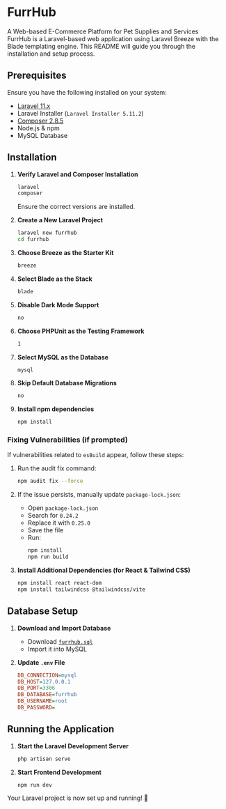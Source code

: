 # FurrHub

&#x20;A Web-based E-Commerce Platform for Pet Supplies and Services \
FurrHub is a Laravel-based web application using Laravel Breeze with the Blade templating engine. This README will guide you through the installation and setup process.

## Prerequisites

Ensure you have the following installed on your system:

- [Laravel 11.x](https://laravel.com/docs/11.x/installation)
- Laravel Installer (`Laravel Installer 5.11.2`)
- [Composer 2.8.5](https://getcomposer.org/)
- Node.js & npm
- MySQL Database

## Installation

1. **Verify Laravel and Composer Installation**

   ```sh
   laravel
   composer
   ```

   Ensure the correct versions are installed.

2. **Create a New Laravel Project**

   ```sh
   laravel new furrhub
   cd furrhub
   ```

3. **Choose Breeze as the Starter Kit**

   ```sh
   breeze
   ```

4. **Select Blade as the Stack**

   ```sh
   blade
   ```

5. **Disable Dark Mode Support**

   ```sh
   no
   ```

6. **Choose PHPUnit as the Testing Framework**

   ```sh
   1
   ```

7. **Select MySQL as the Database**

   ```sh
   mysql
   ```

8. **Skip Default Database Migrations**

   ```sh
   no
   ```

9. **Install npm dependencies**

   ```sh
   npm install
   ```

### Fixing Vulnerabilities (if prompted)

If vulnerabilities related to `esBuild` appear, follow these steps:

1. Run the audit fix command:

   ```sh
   npm audit fix --force
   ```

2. If the issue persists, manually update `package-lock.json`:

   - Open `package-lock.json`
   - Search for `0.24.2`
   - Replace it with `0.25.0`
   - Save the file
   - Run:
     ```sh
     npm install
     npm run build
     ```

3. **Install Additional Dependencies (for React & Tailwind CSS)**

   ```sh
   npm install react react-dom
   npm install tailwindcss @tailwindcss/vite
   ```

## Database Setup

1. **Download and Import Database**

   - Download [`furrhub.sql`](https://github.com/GeykScript/FurrHUB/main/furrhub.sql)
   - Import it into MySQL

2. **Update ************************`.env`************************ File**

   ```ini
   DB_CONNECTION=mysql
   DB_HOST=127.0.0.1
   DB_PORT=3306
   DB_DATABASE=furrhub
   DB_USERNAME=root
   DB_PASSWORD=
   ```

## Running the Application

1. **Start the Laravel Development Server**

   ```sh
   php artisan serve
   ```

2. **Start Frontend Development**

   ```sh
   npm run dev
   ```

Your Laravel project is now set up and running! 🚀

